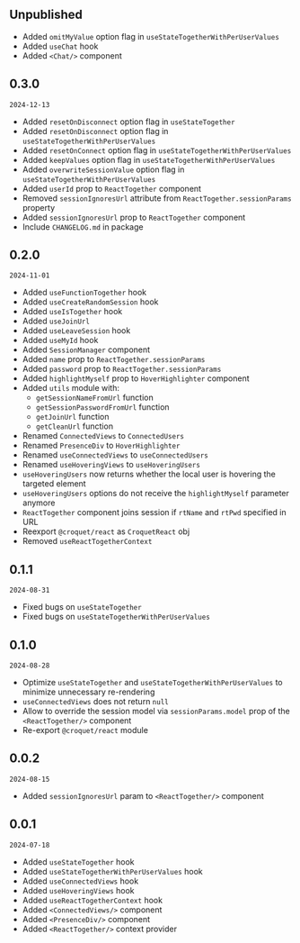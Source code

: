 ## Unpublished
 - Added `omitMyValue` option flag in `useStateTogetherWithPerUserValues`
 - Added `useChat` hook
 - Added `<Chat/>` component

## 0.3.0
`2024-12-13`

 - Added `resetOnDisconnect` option flag in `useStateTogether`
 - Added `resetOnDisconnect` option flag in `useStateTogetherWithPerUserValues`
 - Added `resetOnConnect` option flag in `useStateTogetherWithPerUserValues`
 - Added `keepValues` option flag in `useStateTogetherWithPerUserValues`
 - Added `overwriteSessionValue` option flag in `useStateTogetherWithPerUserValues`
 - Added `userId` prop to `ReactTogether` component
 - Removed `sessionIgnoresUrl` attribute from `ReactTogether.sessionParams` property
 - Added `sessionIgnoresUrl` prop to `ReactTogether` component
 - Include `CHANGELOG.md` in package

## 0.2.0
`2024-11-01`

 - Added `useFunctionTogether` hook
 - Added `useCreateRandomSession` hook
 - Added `useIsTogether` hook
 - Added `useJoinUrl`
 - Added `useLeaveSession` hook
 - Added `useMyId` hook
 - Added `SessionManager` component
 - Added `name` prop to `ReactTogether.sessionParams`
 - Added `password` prop to `ReactTogether.sessionParams`
 - Added `highlightMyself` prop to `HoverHighlighter` component
 - Added `utils` module with:
   - `getSessionNameFromUrl` function
   - `getSessionPasswordFromUrl` function
   - `getJoinUrl` function
   - `getCleanUrl` function
 - Renamed `ConnectedViews` to `ConnectedUsers`
 - Renamed `PresenceDiv` to `HoverHighlighter`
 - Renamed `useConnectedViews` to `useConnectedUsers`
 - Renamed `useHoveringViews` to `useHoveringUsers`
 - `useHoveringUsers` now returns whether the local user is hovering the targeted element
 - `useHoveringUsers` options do not receive the `highlightMyself` parameter anymore
 - `ReactTogether` component joins session if `rtName` and `rtPwd` specified in URL
 - Reexport `@croquet/react` as `CroquetReact` obj
 - Removed `useReactTogetherContext`

## 0.1.1
`2024-08-31`

 - Fixed bugs on `useStateTogether`
 - Fixed bugs on `useStateTogetherWithPerUserValues`

## 0.1.0
`2024-08-28`

 - Optimize `useStateTogether` and `useStateTogetherWithPerUserValues` to minimize unnecessary re-rendering
 - `useConnectedViews` does not return `null`
 - Allow to override the session model via `sessionParams.model` prop of the `<ReactTogether/>` component
 - Re-export `@croquet/react` module

## 0.0.2
`2024-08-15`

 - Added `sessionIgnoresUrl` param to `<ReactTogether/>` component

## 0.0.1
`2024-07-18`

 - Added `useStateTogether` hook
 - Added `useStateTogetherWithPerUserValues` hook
 - Added `useConnectedViews` hook
 - Added `useHoveringViews` hook
 - Added `useReactTogetherContext` hook
 - Added `<ConnectedViews/>` component
 - Added `<PresenceDiv/>` component
 - Added `<ReactTogether/>` context provider
